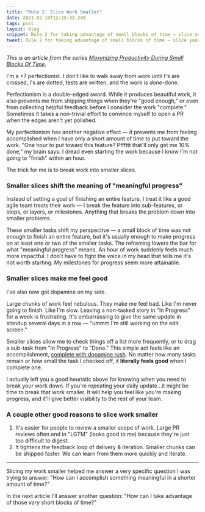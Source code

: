 ```yaml
---
title: "Rule 2: Slice Work Smaller"
date: 2021-02-18T12:35:33.248
tags: post
layout: blog
snippet: Rule 2 for taking advantage of small blocks of time — slice your work smaller to shift the meaning of "meaningful progress."
tweet: Rule 2 for taking advantage of small blocks of time — slice your work smaller to shift the meaning of "meaningful progress."
---
```


_This is an article from the series [Maximizing Productivity During Small Blocks Of Time](../maximizing-productivity)._

I'm a +7 perfectionist. I don't like to walk away from work until t's are crossed, i's are dotted, tests are written, and the work is _done_-done. 

Perfectionism is a double-edged sword. While it produces beautiful work, it also prevents me from shipping things when they're "good enough," or even from collecting helpful feedback before I consider the work "complete." Sometimes it takes a non-trivial effort to convince myself to open a PR when the edges aren't yet polished.

My perfectionism has another negative effect — it prevents me from feeling accomplished when I have only a short amount of time to put toward the work. "One hour to put toward this feature? Pfffttt that'll only get me 10% done," my brain says. I dread even starting the work because I know I'm not going to "finish" within an hour. 

The trick for me is to break work into smaller slices. 

### Smaller slices shift the meaning of "meaningful progress"

Instead of setting a goal of finishing an entire feature, I treat it like a good agile team treats their work — I break the feature into sub-features, or steps, or layers, or milestones. Anything that breaks the problem down into smaller problems. 

These smaller tasks shift my perspective — a small block of time was not enough to finish an entire feature, but it's usually enough to make progress on at least one or two of the smaller tasks. The reframing lowers the bar for what "meaningful progress" means. An hour of work suddenly feels much more impactful. I don't have to fight the voice in my head that tells me it's not worth starting. My milestones for progress seem more attainable.

### Smaller slices make me feel good

I've also now got dopamine on my side. 

Large chunks of work feel nebulous. They make me feel bad. Like I'm never going to finish. Like I'm slow. Leaving a non-tasked story in "In Progress" for a week is frustrating. It's embarrassing to give the same update in standup several days in a row — "ummm I'm still working on the edit screen." 

Smaller slices allow me to check things off a list more frequently, or to drag a sub-task from "In Progress" to "Done." This simple act feels like an accomplishment, [complete with dopamine rush](https://www.psychologytoday.com/us/blog/the-truisms-wellness/201610/the-science-accomplishing-your-goals). No matter how many tasks remain or how small the task I checked off, it **literally feels good** when I complete one.

I actually left you a good heuristic above for knowing when you need to break your work down. If you're repeating your daily update...it might be time to break that work smaller. It will help you feel like you're making progress, and it'll give better visibility to the rest of your team.

### A couple other good reasons to slice work smaller

1. It's easier for people to review a smaller scope of work. Large PR reviews often end in "LGTM" (looks good to me) because they're just too difficult to digest. 
2. It tightens the feedback loop of delivery & iteration. Smaller chunks can be shipped faster. We can learn from them more quickly and iterate. 

---

Slicing my work smaller helped me answer a very specific question I was trying to answer: "How can I accomplish something meaningful in a shorter amount of time?"

In the next article I'll answer another question: "How can I take advantage of those _very_ short blocks of time?" 